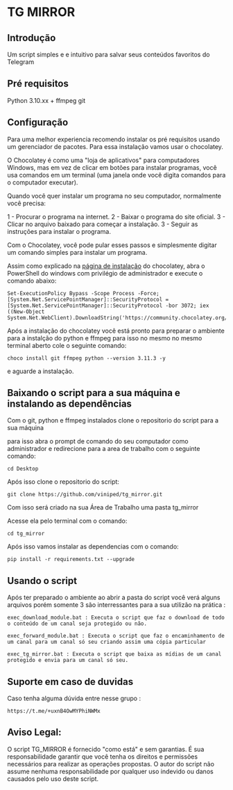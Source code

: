 # TG MIRROR 

## Introdução

Um script simples e e intuitivo para salvar seus conteúdos favoritos do Telegram 

## Pré requisitos 

Python 3.10.xx + 
ffmpeg
git

## Configuração

Para uma melhor experiencia recomendo instalar os pré requisitos usando um gerenciador de pacotes. Para essa instalação vamos usar o chocolatey.

O Chocolatey é como uma "loja de aplicativos" para computadores Windows, mas em vez de clicar em botões para instalar programas, você usa comandos em um terminal (uma janela onde você digita comandos para o computador executar).

Quando você quer instalar um programa no seu computador, normalmente você precisa:

1 - Procurar o programa na internet.
2 - Baixar o programa do site oficial.
3 - Clicar no arquivo baixado para começar a instalação.
3 - Seguir as instruções para instalar o programa.

Com o Chocolatey, você pode pular esses passos e simplesmente digitar um comando simples para instalar um programa.

Assim como explicado na [página de instalação](https://chocolatey.org/install) do chocolatey, abra o PowerShell do windows com privilégio de administrador e execute o comando abaixo:

	Set-ExecutionPolicy Bypass -Scope Process -Force; [System.Net.ServicePointManager]::SecurityProtocol = [System.Net.ServicePointManager]::SecurityProtocol -bor 3072; iex ((New-Object System.Net.WebClient).DownloadString('https://community.chocolatey.org/install.ps1'))

Após a instalação do chocolatey você está pronto para preparar o ambiente para a instalção do 
python e ffmpeg para isso no mesmo no mesmo terminal aberto cole o seguinte comando:

	choco install git ffmpeg python --version 3.11.3 -y

e aguarde a instalação.

## Baixando o script para a sua máquina e instalando as dependências

Com o git, python e ffmpeg instalados clone o repositorio do script para a sua máquina 

para isso abra o prompt de comando do seu computador como administrador e redirecione para a area de trabalho com o seguinte comando:

	cd Desktop
	
Após isso clone o repositorio do script:

	git clone https://github.com/viniped/tg_mirror.git
	
Com isso será criado na sua Área de Trabalho uma pasta tg_mirror

Acesse ela pelo terminal com o comando: 

	cd tg_mirror

Após isso vamos instalar as dependencias com o comando:

	pip install -r requirements.txt --upgrade

## Usando o script 

Após ter preparado o ambiente ao abrir a pasta do script você verá alguns arquivos porém somente 3 são interressantes para a sua utilizão na prática :

	exec_download_module.bat : Executa o script que faz o download de todo o conteúdo de um canal seja protegido ou não.

	exec_forward_module.bat : Executa o script que faz o encaminhamento de um canal para um canal só seu criando assim uma cópia particular	

	exec_tg_mirror.bat : Executa o script que baixa as mídias de um canal protegido e envia para um canal só seu.
	
## Suporte em caso de duvidas 

Caso tenha alguma dúvida entre nesse grupo :

	https://t.me/+uxnB4OwMYPhiNWMx
	
## Aviso Legal:

O script TG_MIRROR é fornecido "como está" e sem garantias. É sua responsabilidade garantir que você tenha os direitos e permissões necessários para realizar as operações propostas. O autor do script não assume nenhuma responsabilidade por qualquer uso indevido ou danos causados pelo uso deste script.	 		
		
			

 

